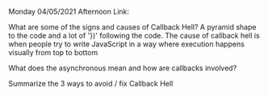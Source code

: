 Monday 04/05/2021
Afternoon Link: 

What are some of the signs and causes of Callback Hell?
A pyramid shape to the code and a lot of '})' following the code. The cause of callback hell is when people try to write JavaScript in a way where execution happens visually from top to bottom

What does the asynchronous mean and how are callbacks involved?

Summarize the 3 ways to avoid / fix Callback Hell